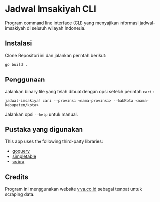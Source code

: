 #  Jadwal Imsakiyah CLI

Program command line interface (CLI) yang menyajikan informasi jadwal-imsakiyah di seluruh wilayah Indonesia.

## Instalasi

Clone Repositori ini dan jalankan perintah berikut:
```Golang
go build .

```

## Penggunaan
Jalankan binary file yang telah dibuat dengan opsi setelah perintah `cari` :

```Golang
jadwal-imsakiyah cari --provinsi <nama-provinsi> --kabKota <nama-kabupaten/kota>

```
Jalankan opsi `--help` untuk manual.


## Pustaka yang digunakan
This app uses the following third-party libraries:

- [goquery](https://github.com/PuerkitoBio/goquery) 
- [simpletable](https://github.com/alexeyco/simpletable) 
- [cobra](https://github.com/spf13/cobra) 


## Credits
Program ini menggunakan website [viva.co.id](https://www.viva.co.id/jadwal-imsakiyah/) sebagai tempat untuk scraping data.
